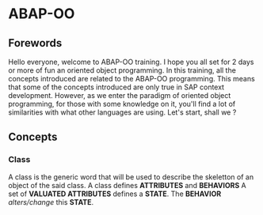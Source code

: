 # ABAP-OO

## Forewords
Hello everyone, welcome to ABAP-OO training. I hope you all set for 2 days or more of fun an oriented object programming.
In this training, all the concepts introduced are related to the ABAP-OO programming. This means that some of the concepts introduced are only true in SAP context development.
However, as we enter the paradigm of oriented object programming, for those with some knowledge on it, you'll find a lot of similarities with what other languages are using.
Let's start, shall we ?
## Concepts

### Class
A class is the generic word that will be used to describe the skeletton of an object of the said class.
A class defines **ATTRIBUTES** and **BEHAVIORS**
A set of **VALUATED ATTRIBUTES** defines a **STATE**.
The **BEHAVIOR** _alters/change_ this **STATE**.
